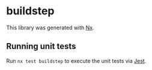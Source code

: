 # buildstep

This library was generated with [Nx](https://nx.dev).

## Running unit tests

Run `nx test buildstep` to execute the unit tests via [Jest](https://jestjs.io).
